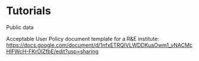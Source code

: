 # Tutorials
Public data

Acceptable User Policy document template for a R&E institute: https://docs.google.com/document/d/1nfxETRQIVLWDDKuaOwm1_vNACMcHlFWcH-FKrOlZfbE/edit?usp=sharing
